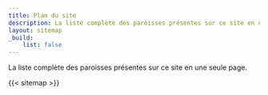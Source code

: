 ```yaml
---
title: Plan du site
description: La liste complète des paroisses présentes sur ce site en une seule page.
layout: sitemap
_build:
    list: false
---
```


La liste complète des paroisses présentes sur ce site en une seule page.

{{< sitemap >}}
